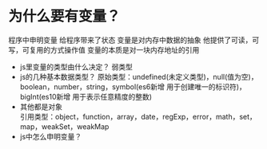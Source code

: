 # 为什么要有变量？

程序中申明变量  给程序带来了状态
变量是对内存中数据的抽象 他提供了可读，可写，可复用的方式操作值
变量的本质是对一块内存地址的引用

- js里变量的类型由什么决定？
  弱类型
- js的几种基本数据类型？
  原始类型：undefined(未定义类型)，null(值为空)，boolean，number，string，symbol(es6新增 用于创建唯一的标识符)，bigInt(es10新增 用于表示任意精度的整数)
- 其他都是对象  
  引用类型：object，function，array，date，regExp，error，math，set，map，weakSet，weakMap
- js中怎么申明变量？
